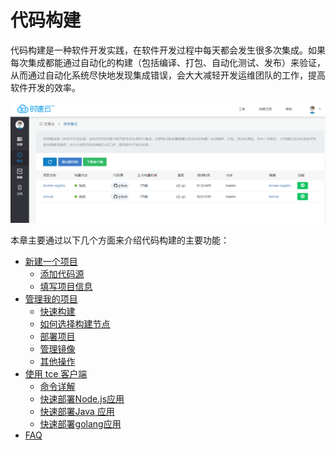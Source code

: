 # 代码构建
代码构建是一种软件开发实践，在软件开发过程中每天都会发生很多次集成。如果每次集成都能通过自动化的构建（包括编译、打包、自动化测试、发布）来验证，从而通过自动化系统尽快地发现集成错误，会大大减轻开发运维团队的工作，提高软件开发的效率。

![ci](/doc/v1/images/ci/ci.jpg)

本章主要通过以下几个方面来介绍代码构建的主要功能：
   * [新建一个项目](project-add.md)
       * [添加代码源](project-listcoderepo.md)
       * [填写项目信息](project-fill.md)
   * [管理我的项目](project-manage.md)
       * [快速构建](project-fast-build.md)
       * [如何选择构建节点](select-build-agent.md)
       * [部署项目](project-deploy.md)
       * [管理镜像](project-image.md)
       * [其他操作](project-other.md)
   * [使用 tce 客户端](client-download.md)
       * [命令详解](fasdf.md)
       * [快速部署Node.js应用](samples-nodejs.md)
       * [快速部署Java 应用](samples-java.md)
       * [快速部署golang应用](golang.md)
   * [FAQ](FAQ.md)
